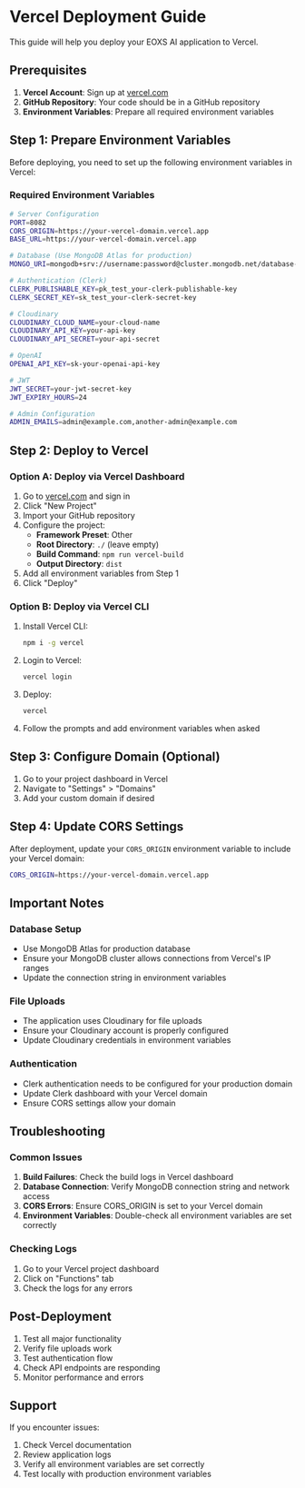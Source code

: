 # Vercel Deployment Guide

This guide will help you deploy your EOXS AI application to Vercel.

## Prerequisites

1. **Vercel Account**: Sign up at [vercel.com](https://vercel.com)
2. **GitHub Repository**: Your code should be in a GitHub repository
3. **Environment Variables**: Prepare all required environment variables

## Step 1: Prepare Environment Variables

Before deploying, you need to set up the following environment variables in Vercel:

### Required Environment Variables

```bash
# Server Configuration
PORT=8082
CORS_ORIGIN=https://your-vercel-domain.vercel.app
BASE_URL=https://your-vercel-domain.vercel.app

# Database (Use MongoDB Atlas for production)
MONGO_URI=mongodb+srv://username:password@cluster.mongodb.net/database-name

# Authentication (Clerk)
CLERK_PUBLISHABLE_KEY=pk_test_your-clerk-publishable-key
CLERK_SECRET_KEY=sk_test_your-clerk-secret-key

# Cloudinary
CLOUDINARY_CLOUD_NAME=your-cloud-name
CLOUDINARY_API_KEY=your-api-key
CLOUDINARY_API_SECRET=your-api-secret

# OpenAI
OPENAI_API_KEY=sk-your-openai-api-key

# JWT
JWT_SECRET=your-jwt-secret-key
JWT_EXPIRY_HOURS=24

# Admin Configuration
ADMIN_EMAILS=admin@example.com,another-admin@example.com
```

## Step 2: Deploy to Vercel

### Option A: Deploy via Vercel Dashboard

1. Go to [vercel.com](https://vercel.com) and sign in
2. Click "New Project"
3. Import your GitHub repository
4. Configure the project:
   - **Framework Preset**: Other
   - **Root Directory**: `./` (leave empty)
   - **Build Command**: `npm run vercel-build`
   - **Output Directory**: `dist`
5. Add all environment variables from Step 1
6. Click "Deploy"

### Option B: Deploy via Vercel CLI

1. Install Vercel CLI:
   ```bash
   npm i -g vercel
   ```

2. Login to Vercel:
   ```bash
   vercel login
   ```

3. Deploy:
   ```bash
   vercel
   ```

4. Follow the prompts and add environment variables when asked

## Step 3: Configure Domain (Optional)

1. Go to your project dashboard in Vercel
2. Navigate to "Settings" > "Domains"
3. Add your custom domain if desired

## Step 4: Update CORS Settings

After deployment, update your `CORS_ORIGIN` environment variable to include your Vercel domain:

```bash
CORS_ORIGIN=https://your-vercel-domain.vercel.app
```

## Important Notes

### Database Setup
- Use MongoDB Atlas for production database
- Ensure your MongoDB cluster allows connections from Vercel's IP ranges
- Update the connection string in environment variables

### File Uploads
- The application uses Cloudinary for file uploads
- Ensure your Cloudinary account is properly configured
- Update Cloudinary credentials in environment variables

### Authentication
- Clerk authentication needs to be configured for your production domain
- Update Clerk dashboard with your Vercel domain
- Ensure CORS settings allow your domain

## Troubleshooting

### Common Issues

1. **Build Failures**: Check the build logs in Vercel dashboard
2. **Database Connection**: Verify MongoDB connection string and network access
3. **CORS Errors**: Ensure CORS_ORIGIN is set to your Vercel domain
4. **Environment Variables**: Double-check all environment variables are set correctly

### Checking Logs

1. Go to your Vercel project dashboard
2. Click on "Functions" tab
3. Check the logs for any errors

## Post-Deployment

1. Test all major functionality
2. Verify file uploads work
3. Test authentication flow
4. Check API endpoints are responding
5. Monitor performance and errors

## Support

If you encounter issues:
1. Check Vercel documentation
2. Review application logs
3. Verify all environment variables are set correctly
4. Test locally with production environment variables 